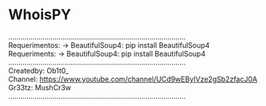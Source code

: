 # WhoisPY
........................................................................................<br>
Requerimentos:
-> BeautifulSoup4: pip install BeautifulSoup4
<br>
Requeriments:
-> BeautifulSoup4: pip install BeautifulSoup4<br>
........................................................................................<br>
Createdby: Ob1t0_<br>
Channel: https://www.youtube.com/channel/UCd9wEByIVze2gSb2zfacJ0A<br>
Gr33tz: MushCr3w<br>
........................................................................................
